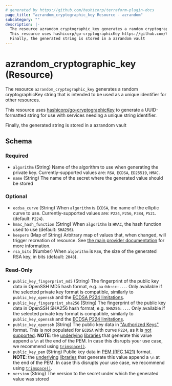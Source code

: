 ```yaml
---
# generated by https://github.com/hashicorp/terraform-plugin-docs
page_title: "azrandom_cryptographic_key Resource - azrandom"
subcategory: ""
description: |-
  The resource azrandom_cryptographic_key generates a random cryptographicKey string that is intended to be used as a unique identifier for other resources.
  This resource uses hashicorp/go-cryptographicKey https://github.com/hashicorp/go-cryptographicKey to generate a UUID-formatted string for use with services needing a unique string identifier.
  Finally, the generated string is stored in a azrandom vault
---
```


# azrandom_cryptographic_key (Resource)

The resource `azrandom_cryptographic_key` generates a random cryptographicKey string that is intended to be used as a unique identifier for other resources.

This resource uses [hashicorp/go-cryptographicKey](https://github.com/hashicorp/go-cryptographicKey) to generate a UUID-formatted string for use with services needing a unique string identifier.

Finally, the generated string is stored in a azrandom vault



<!-- schema generated by tfplugindocs -->
## Schema

### Required

- `algorithm` (String) Name of the algorithm to use when generating the private key. Currently-supported values are: `RSA`, `ECDSA`, `ED25519`, `HMAC`.
- `name` (String) The name of the secret where the generated value should be stored

### Optional

- `ecdsa_curve` (String) When `algorithm` is `ECDSA`, the name of the elliptic curve to use. Currently-supported values are: `P224`, `P256`, `P384`, `P521`. (default: `P224`).
- `hmac_hash_function` (String) When `algorithm` is `HMAC`, the hash function used to use (default: `SHA256`).
- `keepers` (Map of String) Arbitrary map of values that, when changed, will trigger recreation of resource. See [the main provider documentation](../index.html) for more information.
- `rsa_bits` (Number) When `algorithm` is `RSA`, the size of the generated RSA key, in bits (default: `2048`).

### Read-Only

- `public_key_fingerprint_md5` (String) The fingerprint of the public key data in OpenSSH MD5 hash format, e.g. `aa:bb:cc:...`. Only available if the selected private key format is compatible, similarly to `public_key_openssh` and the [ECDSA P224 limitations](../../docs#limitations).
- `public_key_fingerprint_sha256` (String) The fingerprint of the public key data in OpenSSH SHA256 hash format, e.g. `SHA256:...`. Only available if the selected private key format is compatible, similarly to `public_key_openssh` and the [ECDSA P224 limitations](../../docs#limitations).
- `public_key_openssh` (String) The public key data in ["Authorized Keys"](https://www.ssh.com/academy/ssh/authorized_keys/openssh#format-of-the-authorized-keys-file) format. This is not populated for `ECDSA` with curve `P224`, as it is [not supported](../../docs#limitations). **NOTE**: the [underlying](https://pkg.go.dev/encoding/pem#Encode) [libraries](https://pkg.go.dev/golang.org/x/crypto/ssh#MarshalAuthorizedKey) that generate this value append a `\n` at the end of the PEM. In case this disrupts your use case, we recommend using [`trimspace()`](https://www.terraform.io/language/functions/trimspace).
- `public_key_pem` (String) Public key data in [PEM (RFC 1421)](https://datatracker.ietf.org/doc/html/rfc1421) format. **NOTE**: the [underlying](https://pkg.go.dev/encoding/pem#Encode) [libraries](https://pkg.go.dev/golang.org/x/crypto/ssh#MarshalAuthorizedKey) that generate this value append a `\n` at the end of the PEM. In case this disrupts your use case, we recommend using [`trimspace()`](https://www.terraform.io/language/functions/trimspace).
- `version` (String) The version to the secret under which the generated value was stored
